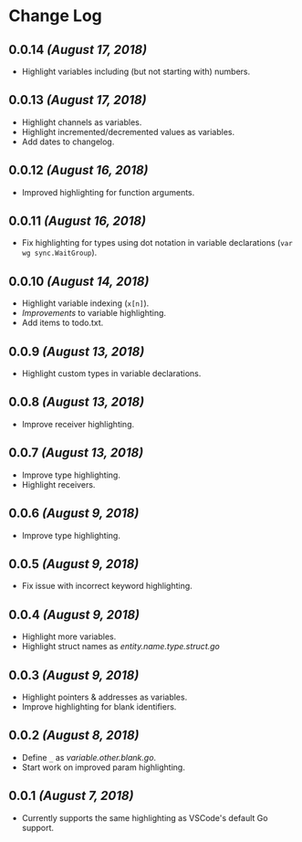 # Change Log


## 0.0.14 *(August 17, 2018)*
- Highlight variables including (but not starting with) numbers.

## 0.0.13 *(August 17, 2018)*
- Highlight channels as variables.
- Highlight incremented/decremented values as variables.
- Add dates to changelog.

## 0.0.12 *(August 16, 2018)*
- Improved highlighting for function arguments.

## 0.0.11 *(August 16, 2018)*
- Fix highlighting for types using dot notation in variable declarations (`var wg sync.WaitGroup`).

## 0.0.10 *(August 14, 2018)*
- Highlight variable indexing (`x[n]`).
- *Improvements* to variable highlighting.
- Add items to todo.txt.

## 0.0.9 *(August 13, 2018)*
- Highlight custom types in variable declarations.

## 0.0.8 *(August 13, 2018)*
- Improve receiver highlighting.

## 0.0.7 *(August 13, 2018)*
- Improve type highlighting.
- Highlight receivers.

## 0.0.6 *(August 9, 2018)*
- Improve type highlighting.

## 0.0.5 *(August 9, 2018)*
- Fix issue with incorrect keyword highlighting.

## 0.0.4 *(August 9, 2018)*
- Highlight more variables.
- Highlight struct names as *entity.name.type.struct.go*

## 0.0.3  *(August 9, 2018)*
- Highlight pointers & addresses as variables.
- Improve highlighting for blank identifiers.

## 0.0.2 *(August 8, 2018)*
- Define `_` as *variable.other.blank.go*.
- Start work on improved param highlighting.

## 0.0.1 *(August 7, 2018)*
- Currently supports the same highlighting as VSCode's default Go support.
